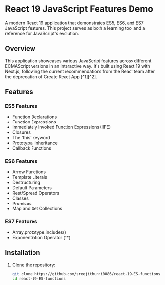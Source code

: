 # React 19 JavaScript Features Demo

A modern React 19 application that demonstrates ES5, ES6, and ES7 JavaScript features. This project serves as both a learning tool and a reference for JavaScript's evolution.

## Overview

This application showcases various JavaScript features across different ECMAScript versions in an interactive way. It's built using React 19 with Next.js, following the current recommendations from the React team after the deprecation of Create React App [^1][^2].

## Features

### ES5 Features
- Function Declarations
- Function Expressions
- Immediately Invoked Function Expressions (IIFE)
- Closures
- The 'this' keyword
- Prototypal Inheritance
- Callback Functions

### ES6 Features
- Arrow Functions
- Template Literals
- Destructuring
- Default Parameters
- Rest/Spread Operators
- Classes
- Promises
- Map and Set Collections

### ES7 Features
- Array.prototype.includes()
- Exponentiation Operator (**)

## Installation

1. Clone the repository:
   ```bash
   git clone https://github.com/sreejithunni0086/react-19-ES-functions.git
   cd react-19-ES-functions
